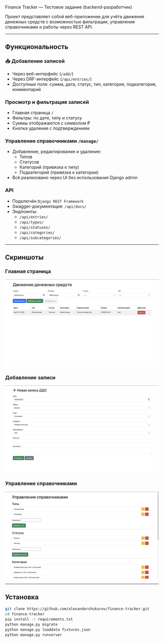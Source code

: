 Finance Tracker — Тестовое задание (backend-разработчик)

Проект представляет собой веб-приложение для учёта движения денежных средств с возможностью фильтрации, управления справочниками и работы через REST API.

---

## Функциональность

### 📥 Добавление записей
- Через веб-интерфейс (`/add/`)
- Через DRF-интерфейс (`/api/entries/`)
- Доступные поля: сумма, дата, статус, тип, категория, подкатегория, комментарий

### Просмотр и фильтрация записей
- Главная страница `/`
- Фильтры: по дате, типу и статусу
- Суммы отображаются с символом ₽
- Кнопка удаления с подтверждением

### Управление справочниками `/manage/`
- Добавление, редактирование и удаление:
  - Типов
  - Статусов
  - Категорий (привязка к типу)
  - Подкатегорий (привязка к категории)
- Всё реализовано через UI без использования Django admin

### API
- Подключён `Django REST Framework`
- Swagger-документация: `/api/docs/`
- Эндпоинты:
  - `/api/entries/`
  - `/api/types/`
  - `/api/statuses/`
  - `/api/categories/`
  - `/api/subcategories/`

---

## Скриншоты

### Главная страница
![Главная](screenshots/index.png)

### Добавление записи
![Форма добавления](screenshots/add.png)

### Управление справочниками
![Manage](screenshots/manage.png)

---

## Установка

```bash
git clone https://github.com/alexandershukurov/finance-tracker.git
cd finance-tracker
pip install -r requirements.txt
python manage.py migrate
python manage.py loaddata fixtures.json
python manage.py runserver